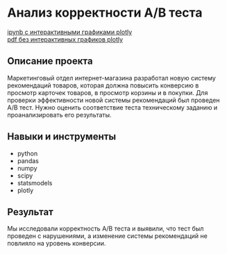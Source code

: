 # Анализ корректности А/В теста
[ipynb c интерактивными графиками plotly](https://nbviewer.org/github/mrmrzpn/portfolio/blob/main/A-B_test_accuracy/A-B_test_accuracy.ipynb)  
[pdf без интерактивных графиков plotly](https://github.com/mrmrzpn/portfolio/blob/9ec1c774de49426db936118074586fcaada4ed83/A-B_test_accuracy/A-B_test_accuracy.pdf)  

## Описание проекта

Маркетинговый отдел интернет-магазина разработал новую систему рекомендаций товаров, которая должна повысить конверсию в просмотр карточек товаров, в просмотр корзины и в покупки. Для проверки эффективности новой системы рекомендаций был проведен А/В тест. Нужно оценить соответствие теста техническому заданию и проанализировать его результаты.

## Навыки и инструменты
- python
- pandas
- numpy
- scipy
- statsmodels
- plotly

## Результат
Мы исследовали корректность А/В теста и выявили, что тест был проведен с нарушениями, а изменение системы рекомендаций не повлияло на уровень конверсии.
